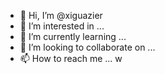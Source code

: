 - 👋 Hi, I’m @xiguazier
- 👀 I’m interested in ...
- 🌱 I’m currently learning ...
- 💞️ I’m looking to collaborate on ...
- 📫 How to reach me ...
w
<!---
xiguazier/xiguazier is a ✨ special ✨ repository because its `README.md` (this file) appears on your GitHub profile.
You can click the Preview link to take a look at your changes.
--->

